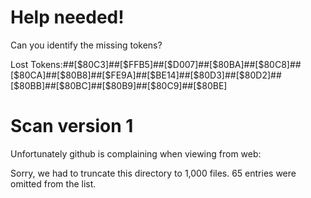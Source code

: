 # Help needed!

Can you identify the missing tokens?

Lost Tokens:##[$80C3]##[$FFB5]##[$D007]##[$80BA]##[$80C8]##[$80CA]##[$80B8]##[$FE9A]##[$BE14]##[$80D3]##[$80D2]##[$80BB]##[$80BC]##[$80B9]##[$80C9]##[$80BE]


# Scan version 1

Unfortunately github is complaining when viewing from web:

Sorry, we had to truncate this directory to 1,000 files. 65 entries were omitted from the list.

